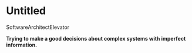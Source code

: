 # Untitled

SoftwareArchitectElevator

**Trying to make a good decisions about complex systems with imperfect information.**

